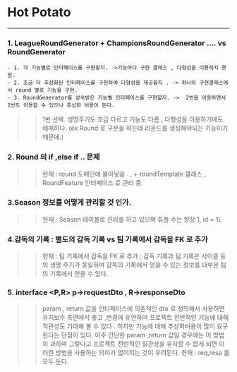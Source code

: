 # Hot Potato

---

### 1. LeagueRoundGenerator + ChampionsRoundGenerator .... vs  RoundGenerator
    - 1. 각 기능별로 인터페이스를 구현할지. ->기능마다 구현 클래스 , 다형성을 이용하지 못함.
    - 2. 조금 더 추상화된 인터페이스를 구현하여 다형성을 제공할지 . -> 하나의 구현클래스에서 round 별로 기능을 구현.  
    - 3. RoundGenerator를 상속받은 기능별 인터페이스를 구현할지. ->  2번을 이용하면서 1번도 이용할 수 있으나 추상화 비용이 든다.

 >> 1번 선택. 생명주기도 조금 다르고 기능도 다름 , 다형성을 이용하기에도 애매하다. (ex Round 로 구분을 하는데  라운드를 생성해야되는 기능이기 때문에.)


### 2. Round 의 if ,else if .. 문제
>> 현재 : round 도메인에 몰아넣음 . , + roundTemplate 클래스 ,  RoundFeature 인터페이스 로 관리 중.
   
### 3.Season 정보를 어떻게 관리할 것 인가.
 >> 현재 : Season 테이블로 관리를 하고 있으며 튜플 수는 항상 1, id = 1L 


### 4.감독의 기록 :  별도의 감독 기록 vs  팀 기록에서 감독을 FK 로 추가
 >> 현재 : 팀 기록에서 감독을 FK 로 추가 ; 감독 기록과 팀 기록은 사이클 등의 생명 주기가 동일하며 
 감독의 기록에서 얻을 수 있는 정보를 대부분 팀의 기록에서 얻을 수 있다.


### 5. interface <P,R> p->requestDto ,  R->responseDto 
 >> param , return 값을 인터페이스에 의존적인 dto 로 정의해서 사용하면 
 >  유지보수 측면에서 좋고 ,변경에 유연하며 프로젝트 전반적인 기능에 대해 직관성도 기대해 볼 수 있다 .
 > 하지만 기능에 대해 추상화비용이 많이 요구된다는 단점이 있다. 
 > 아주 간단한 param ,return 값일 경우에는 이 방법이 과하며 
 > 그렇다고  프로젝트 전반적인 일관성을 유지할 수 없게 되면 이러한 방법을 사용하는 의미가 없어지는 것이 우려된다.
 > 현재 : req,resp 를 모두 둔다.
 